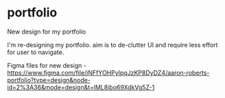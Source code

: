 # portfolio
New design for my portfolio

I'm re-designing my portfolio. aim is to de-clutter UI and require less effort for user to navigate.

Figma files for new design - https://www.figma.com/file/jNFfYOHPylpqJzKP8DyDZ4/aaron-roberts-portfolio?type=design&node-id=2%3A36&mode=design&t=lML8ibo69XdkVg5Z-1